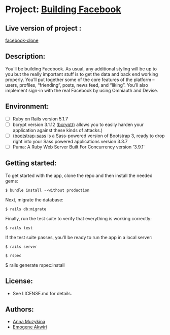 # Project: [Building Facebook](https://www.theodinproject.com/courses/ruby-on-rails/lessons/final-project)

## Live version of project :
[facebook-clone](https://desolate-bastion-95748.herokuapp.com/login)

## Description:

You’ll be building Facebook. As usual, any additional styling will be up to you but the really important stuff is to get the data and back end working properly. You’ll put together some of the core features of the platform – users, profiles, “friending”, posts, news feed, and “liking”. You’ll also implement sign-in with the real Facebook by using Omniauth and Devise.

## Environment:
- [ ] Ruby on Rails version 5.1.7
- [ ] bcrypt version 3.1.12 ([bcrypt()](https://github.com/codahale/bcrypt-ruby) allows you to easily harden your application against these kinds of attacks.)
- [ ] ([bootstrap-sass](https://www.rubydoc.info/gems/bootstrap-sass/3.3.6) is a Sass-powered version of Bootstrap 3, ready to drop right into your Sass powered applications version 3.3.7
- [ ] Puma: A Ruby Web Server Built For Concurrency version '3.9.1'

## Getting started:
To get started with the app, clone the repo and then install the needed gems:

```
$ bundle install --without production
```

Next, migrate the database:

```
$ rails db:migrate
```

Finally, run the test suite to verify that everything is working correctly:

```
$ rails test
```

If the test suite passes, you'll be ready to run the app in a local server:

```
$ rails server
```

```
$ rspec
```
$ rails generate rspec:install

## License:
* See LICENSE.md for details.

## Authors:
* [Anna Muzykina](https://github.com/Anna-Myzukina)
* [Emogene Akwiri](https://github.com/Elukoye)
